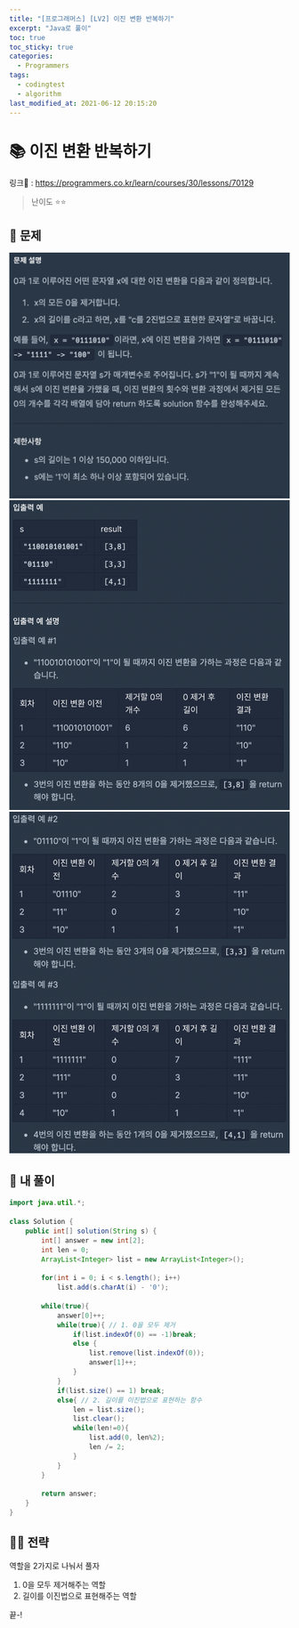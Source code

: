 ```yaml
---
title: "[프로그래머스] [LV2] 이진 변환 반복하기"
excerpt: "Java로 풀이"
toc: true
toc_sticky: true
categories:
  - Programmers
tags:
  - codingtest
  - algorithm
last_modified_at: 2021-06-12 20:15:20
---
```


# 📚 이진 변환 반복하기
  
링크📎 : <https://programmers.co.kr/learn/courses/30/lessons/70129>  
  
>난이도 ⭐️⭐️
  
## 📖 문제  
  
![이미지](/assets/images/Programmers/Lv2/prob19/19-1.png)
![이미지](/assets/images/Programmers/Lv2/prob19/19-2.png)
![이미지](/assets/images/Programmers/Lv2/prob19/19-3.png)
  
## 📝 내 풀이  
  
```java  
import java.util.*;

class Solution {
    public int[] solution(String s) {
        int[] answer = new int[2];
        int len = 0;
        ArrayList<Integer> list = new ArrayList<Integer>();
        
        for(int i = 0; i < s.length(); i++)
            list.add(s.charAt(i) - '0');
        
        while(true){
            answer[0]++;
            while(true){ // 1. 0을 모두 제거
                if(list.indexOf(0) == -1)break;
                else {
                    list.remove(list.indexOf(0));
                    answer[1]++;
                }
            }
            if(list.size() == 1) break;
            else{ // 2. 길이를 이진법으로 표현하는 함수
                len = list.size();
                list.clear();
                while(len!=0){
                    list.add(0, len%2);
                    len /= 2;
                }                
            }
        }
         
        return answer;
    }
}
```  
   
## 👊🏻 전략  
  
역할을 2가지로 나눠서 풀자  
1. 0을 모두 제거해주는 역할
2. 길이를 이진법으로 표현해주는 역할
  
끝-!
